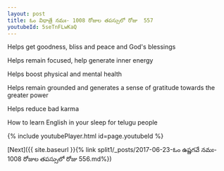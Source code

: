 ```yaml
---
layout: post
title: ఓం విధాత్రే నమః- 1008 రోజుల తపస్సులో రోజు  557
youtubeId: 5seTnFLwKaQ
---
```

 
 
Helps get goodness, bliss and peace and God's blessings
 
Helps remain focused, help generate inner energy 
 
Helps boost physical and mental health 
 
Helps remain grounded and generates a sense of gratitude towards the greater power 
 
Helps reduce bad karma
 
How to learn English in your sleep for telugu people
 
 
 
 


{% include youtubePlayer.html id=page.youtubeId %}
 
[Next]({{ site.baseurl }}{% link split1/_posts/2017-06-23-ఓం ఉష్ణగవే నమః- 1008 రోజుల తపస్సులో రోజు  556.md%})
 
